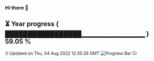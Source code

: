 ### Hi there 👋
⏳ Year progress { █████████████████▁▁▁▁▁▁▁▁▁▁▁▁▁ } 59.05 %
---
⏰ Updated on Thu, 04 Aug 2022 12:35:28 GMT
![Progress Bar CI](https://github.com/liununu/liununu/workflows/Progress%20Bar%20CI/badge.svg)
